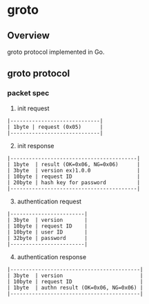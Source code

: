 # groto

## Overview

groto protocol implemented in Go.


## groto protocol
### packet spec
1. init request
```
|-----------------------------|
| 1byte | request (0x05)      |
|-----------------------------|
```

2. init response
```
|-----------------------------------------|
| 1byte  | result (OK=0x06, NG=0x06)      |
| 3byte  | version ex)1.0.0               |
| 10byte | request ID                     |
| 20byte | hash key for password          |
|-----------------------------------------|
```

3. authentication request
```
|------------------------|
| 3byte  | version       |
| 10byte | request ID    |
| 10byte | user ID       |
| 32byte | password      |
|------------------------|
```

4. authentication response
```
|------------------------------------------|
| 3byte  | version                         |
| 10byte | request ID                      |
| 1byte  | authn result (OK=0x06, NG=0x06) |
|------------------------------------------|
```
